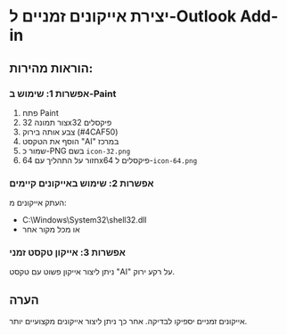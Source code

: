 # יצירת אייקונים זמניים ל-Outlook Add-in

## הוראות מהירות:

### אפשרות 1: שימוש ב-Paint
1. פתח Paint
2. צור תמונה 32x32 פיקסלים
3. צבע אותה בירוק (#4CAF50)
4. הוסף את הטקסט "AI" במרכז
5. שמור כ-PNG בשם `icon-32.png`
6. חזור על התהליך עם 64x64 פיקסלים ל-`icon-64.png`

### אפשרות 2: שימוש באייקונים קיימים
העתק אייקונים מ:
- C:\Windows\System32\shell32.dll
- או מכל מקור אחר

### אפשרות 3: אייקון טקסט זמני
ניתן ליצור אייקון פשוט עם טקסט "AI" על רקע ירוק.

## הערה
אייקונים זמניים יספיקו לבדיקה. אחר כך ניתן ליצור אייקונים מקצועיים יותר.


















